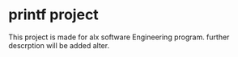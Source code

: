 # printf project
This project is made for alx software Engineering program.
further descrption will be added alter.

